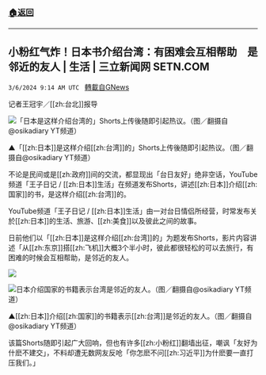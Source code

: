 ###  [:house:返回](README.md)
---


## 小粉红气炸！日本书介绍台湾：有困难会互相帮助　是邻近的友人 | 生活 | 三立新闻网  SETN.COM
`3/6/2024 9:14 AM UTC ` [轉載自GNews](https://gnews.org/articles/2370116)

记者王冠宇／[[zh:台北]]报导

![「日本是这样介绍台湾的」Shorts上传後随即引起热议。（图／翻摄自@osikadiary YT频道）](https://attach.setn.com/newsimages/2024/03/06/4557784-PH.jpg "「日本是这样介绍台湾的」Shorts上传後随即引起热议。（图／翻摄自@osikadiary YT频道）")

▲「[[zh:日本]]是这样介绍[[zh:台湾]]的」Shorts上传後随即引起热议。（图／翻摄自@osikadiary YT频道）

不论是民间或是[[zh:政府]]间的交流，都显现出「台日友好」绝非空话，YouTube频道「王子日记 / [[zh:日本]]生活」在频道发布Shorts，讲述[[zh:日本]]介绍[[zh:国家]]的书，是这样介绍[[zh:台湾]]的。

YouTube频道「王子日记 / [[zh:日本]]生活」由一对台日情侣所经营，时常发布关於[[zh:日本]]的生活、旅游、[[zh:美食]]以及彼此之间的故事。

日前他们以「[[zh:日本]]是这样介绍[[zh:台湾]]的」为题发布Shorts，影片内容讲述「从[[zh:东京]]搭[[zh:飞机]]大概3个半小时，彼此都很轻松的可以去旅行，有困难的时候会互相帮助，是邻近的友人。

![](https://attach.setn.com/newsimages/2024/03/06/4557781-PH.jpg "")

![日本介绍国家的书籍表示台湾是邻近的友人。（图／翻摄自@osikadiary YT频道）](https://attach.setn.com/newsimages/2024/03/06/4557783-PH.jpg "日本介绍国家的书籍表示台湾是邻近的友人。（图／翻摄自@osikadiary YT频道）")

▲[[zh:日本]]介绍[[zh:国家]]的书籍表示[[zh:台湾]]是邻近的友人。（图／翻摄自@osikadiary YT频道）

该篇Shorts随即引起广大回响，但也有许多[[zh:小粉红]]翻墙出征，嘲讽「友好为什麽不建交」，不料却遭无数网友反呛「你怎麽不问[[zh:习近平]]为什麽要一直打压我们。」
